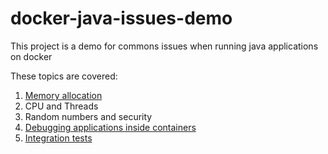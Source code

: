 # docker-java-issues-demo
This project is a demo for commons issues when running java applications on docker

These topics are covered:

1. [Memory allocation](https://github.com/fabianenardon/docker-java-issues-demo/tree/master/memory-sample)
2. CPU and Threads 
3. Random numbers and security
4. [Debugging applications inside containers](https://github.com/fabianenardon/docker-java-issues-demo/tree/master/debugging-sample)
5. [Integration tests](https://github.com/fabianenardon/docker-java-issues-demo/tree/master/integration-tests-sample)
